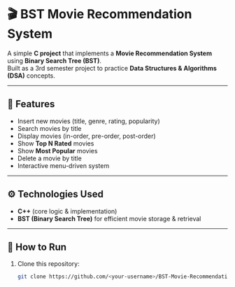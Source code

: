 # 🎬 BST Movie Recommendation System

A simple **C project** that implements a **Movie Recommendation System** using **Binary Search Tree (BST)**.  
Built as a 3rd semester project to practice **Data Structures & Algorithms (DSA)** concepts.

---

## 📌 Features
- Insert new movies (title, genre, rating, popularity)
- Search movies by title
- Display movies (in-order, pre-order, post-order)
- Show **Top N Rated** movies
- Show **Most Popular** movies
- Delete a movie by title
- Interactive menu-driven system

---

## ⚙️ Technologies Used
- **C++** (core logic & implementation)
- **BST (Binary Search Tree)** for efficient movie storage & retrieval

---

## 🚀 How to Run
1. Clone this repository:
   ```bash
   git clone https://github.com/<your-username>/BST-Movie-Recommendation.git
